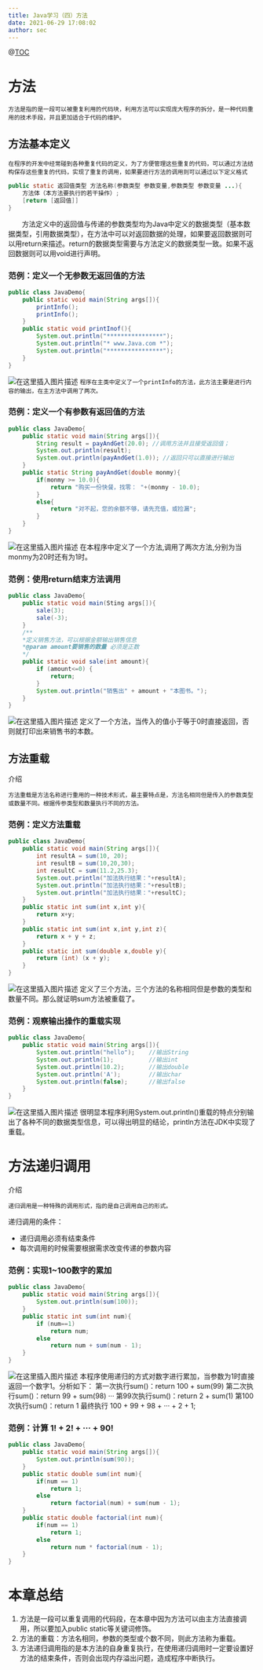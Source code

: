 ```yaml
---
title: Java学习（四）方法
date: 2021-06-29 17:08:02
author: sec
---
```

@[TOC](目录)
# 方法
	方法是指的是一段可以被重复利用的代码块，利用方法可以实现庞大程序的拆分，是一种代码重用的技术手段，并且更加适合于代码的维护。
## 方法基本定义
	在程序的开发中经常碰到各种重复代码的定义，为了方便管理这些重复的代码，可以通过方法结构保存这些重复的代码，实现了重复的调用，如果要进行方法的调用则可以通过以下定义格式
```java
public static 返回值类型 方法名称(参数类型 参数变量,参数类型 参数变量 ...){
	方法体（本方法要执行的若干操作）;
	[return [返回值]]
}
```
&emsp;&emsp;方法定义中的返回值与传递的参数类型均为Java中定义的数据类型（基本数据类型，引用数据类型），在方法中可以对返回数据的处理，如果要返回数据则可以用return来描述。return的数据类型需要与方法定义的数据类型一致。如果不返回数据则可以用void进行声明。

### 范例：定义一个无参数无返回值的方法
```java
public class JavaDemo{
	public static void main(String args[]){
		printInfo();
		printInfo();
	}
	public static void printInof(){
		System.out.println("****************");
		System.out.println("* www.Java.com *");
		System.out.println("****************");
	}
}  
```
![在这里插入图片描述](img/20210627194349260.png)
`程序在主类中定义了一个printInfo的方法，此方法主要是进行内容的输出，在主方法中调用了两次。`
### 范例：定义一个有参数有返回值的方法
```java
public class JavaDemo{
	public static void main(String args[]){
		String result = payAndGet(20.0); //调用方法并且接受返回值；
		System.out.println(result);
		System.out.println(payAndGet(1.0)); //返回只可以直接进行输出
	}
	public static String payAndGet(double monmy){
		if(monmy >= 10.0){
			return "购买一份快餐，找零： "+(monmy - 10.0);
		}
		else{
			return "对不起，您的余额不够，请先充值，或捡漏";
		}
	}
}
```
![在这里插入图片描述](img/20210627195515545.png)
在本程序中定义了一个方法,调用了两次方法,分别为当monmy为20时还有为1时。
### 范例：使用return结束方法调用
```java
public class JavaDemo{
	public static void main(Sting args[]){
		sale(3);
		sale(-3);
	}
	/**
	*定义销售方法，可以根据金额输出销售信息
	*@param amount要销售的数量 必须是正数
	*/
	public static void sale(int amount){
		if (amount<=0) {
			return;
		}
		System.out.println("销售出" + amount + "本图书。");
	}
}
```
![在这里插入图片描述](img/20210629162357199.png)
定义了一个方法，当传入的值小于等于0时直接返回，否则就打印出来销售书的本数。

## 方法重载
介绍

	方法重载是方法名称进行重用的一种技术形式，最主要特点是，方法名相同但是传入的参数类型或数量不同。根据传参类型和数量执行不同的方法。

### 范例：定义方法重载
```java
public class JavaDemo{
	public static void main(String args[]){
		int resultA = sum(10, 20);
		int resultB = sum(10,20,30);
		int resultC = sum(11.2,25.3);
		System.out.println("加法执行结果："+resultA);
		System.out.println("加法执行结果："+resultB);
		System.out.println("加法执行结果："+resultC);
	}
	public static int sum(int x,int y){
		return x+y;
	}
	public static int sum(int x,int y,int z){
		return x + y + z;
	}
	public static int sum(double x,double y){
		return (int) (x + y);
	}
}
```
![在这里插入图片描述](img/20210629163229102.png)
定义了三个方法，三个方法的名称相同但是参数的类型和数量不同。那么就证明sum方法被重载了。
### 范例：观察输出操作的重载实现
```java
public class JavaDemo{
	public static void main(String args[]){
		System.out.println("hello");	//输出String
		System.out.println(1);			//输出int
		System.out.println(10.2);		//输出double
		System.out.println('A');		//输出char
		System.out.println(false);		//输出false
	}
}
```
![在这里插入图片描述](img/2021062916391843.png)
很明显本程序利用System.out.println()重载的特点分别输出了各种不同的数据类型信息，可以得出明显的结论，println方法在JDK中实现了重载。
# 方法递归调用
介绍

	递归调用是一种特殊的调用形式，指的是自己调用自己的形式。

递归调用的条件：
- 递归调用必须有结束条件
- 每次调用的时候需要根据需求改变传递的参数内容

### 范例：实现1~100数字的累加
```java
public class JavaDemo{
	public static void main(String args[]){
		System.out.println(sum(100));
	}
	public static int sum(int num){
		if (num==1)
			return num;
		else
			return num + sum(num - 1);
	}
}
```
![在这里插入图片描述](img/20210629164721856.png)
本程序使用递归的方式对数字进行累加，当参数为1时直接返回一个数字1。分析如下：
第一次执行sum()：return 100 + sum(99)
第二次执行sum()：return 99 + sum(98)
···
第99次执行sum()：return 2 + sum(1)
第100次执行sum()：return 1
最终执行 100 + 99 + 98 + ··· + 2 + 1;

### 范例：计算 1! + 2! + ··· + 90!
```java
public class JavaDemo{
	public static void main(String args[]){
		System.out.println(sum(90));
	}
	public static double sum(int num){
		if(num == 1)
			return 1;
		else
			return factorial(num) + sum(num - 1);
	}
	public static double factorial(int num){
		if(num == 1)
			return 1;
		else
			return num * factorial(num - 1);
	}
}
```
# 本章总结
1. 方法是一段可以重复调用的代码段，在本章中因为方法可以由主方法直接调用，所以要加入public static等关键词修饰。
2. 方法的重载：方法名相同，参数的类型或个数不同，则此方法称为重载。
3. 方法递归调用指的是本方法的自身重复执行，在使用递归调用时一定要设置好方法的结束条件，否则会出现内存溢出问题，造成程序中断执行。

